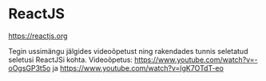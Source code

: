 # ReactJS
https://reactjs.org


Tegin ussimängu jälgides videoõpetust ning rakendades tunnis seletatud seletusi ReactJSi kohta.
Videoõpetus: https://www.youtube.com/watch?v=-oOgsGP3t5o ja https://www.youtube.com/watch?v=lgK7OTdT-eo